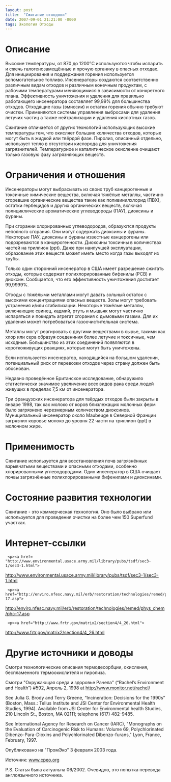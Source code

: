 ```yaml
---
layout: post
title:  "Сжигание отходови"
date: 2007-09-01 21:21:00 -0000
tags: Экология Отходы
---
```


# Описание

Высокие температуры, от 870 до 1200°C используются чтобы испарить и сжечь галогенозамещённые и прочую органику в опасных отходах. Для инициирования и поддержания горения используется вспомогательное топливо. Инсенераторы создаются соответственно различным видам отходов и различным конечным продуктам, с рабочими температурами меняющимися в зависимости от конкретного плана. Эффективность уничтожения и удаления для правильно работающего инсенератора составляет 99,99% для большинства отходов. Отходящие газы (эмиссии) и остатки горения обычно требуют очистки. Применяются системы управления выбросами для удаления летучих частиц а также нейтрализации и удаления кислотных газов.

Сжигание отличается от других технологий использующих высокие температуры тем, что окисляет большие количества отходов, которые могут быть в жидкой или твёрдой фазе. Пиролиз, описанный отдельно, использует тепло в отсутствии кислорода для уничтожения загрязнителей. Температурное и каталитическое окисление очищают только газовую фазу загрязняющих веществ.

# Ограничения и отношения

Инсенераторы могут выбрасывать из своих труб канцерогенные и токсичные химические вещества, включая тяжёлые металлы, частично сгоревшие органические вещества такие как поливинилхлорид (ПВХ), остатки гербецидов и других органических веществ, включая полициклические ароматические углеводороды (ПАУ), диоксины и фураны.

При сгорании хлорированных углеводородов, образуются продукты неполного сгорания. Они могут содержать диоксины и фураны. Некоторые ПАУ, диоксины и фураны известные канцерогены или подозреваются в канцерогенности. Диоксины токсичны в количествах частей на триллион (ppt). Даже при наилучшей эксплуатации, образование этих веществ может иметь место когда газы выходят из трубы.

Только один сторонний инсенератор в США имеет разрешение сжигать отходы, которые содержат полихлорированные бифенилы (PCB) и диоксин. Сообщается, что его эффективность уничтожения достигает 99,9999%. 

Отходы с тяжёлыми металлами могут давать зольный остаток с высокими концентрациями опасных веществ. Золы могут требовать устранения и/или стабилизации. Некоторые тяжёлые металлы, включающие свинец, кадмий, ртуть и мышьяк могут частично испаряться и покидать агрегат сгорания с дымовыми газами. Для их удаления может потребоваться газоочистительная система.

Металлы могут реагировать с другими веществами в сырье, такими как хлор или сера образуя соедениния более летучие и токсичные, чем исходные. Большинство из этих соединений появляются в короткоживущих реакциях, которые могут быть уничтожены.

Если используется инсенератор, находящийся на большом удалении, потенциальный риск от перевозки отходов через страну должен быть обоснован.

Недавно проведённое Британское исследование, обнаружило статистически значимое увеличение всех видов рака среди людей живущих в пределах 7,5 км от инсенератора.

Три французских инсенератора для твёрдых отходов были закрыты в январе 1998, так как молоко от коров близлежащих молочных ферм было загрязнено черезмерным количеством диоксинов. Муниципальный инсенератор около Maubeuge в Северной Франции загрязнил коровье молоко до уровня 22 части на триллион (ppt) в молочном жире. 

# Применимость

Сжигание используется для восстановления почв загрязнённых взрывчатыми веществами и опасными отходами, особенно хлорированными углеводородами. Один инсенератор в США очищает почвы загрязнённые полихлорированными бифенилами и диоксинами.

# Состояние развития технологии

Сжигание - это коммерческая технология. Оно было выбрано или используется для проведения очистки на более чем 150 Superfund участках.

# Интернет-ссылки

	 <p><a href= "http://www.environmental.usace.army.mil/library/pubs/tsdf/sec3-1/sec3-1.html">
http://www.environmental.usace.army.mil/library/pubs/tsdf/sec3-1/sec3-1.html</a></p> 

	 <p><a href="http://enviro.nfesc.navy.mil/erb/restoration/technologies/remed/phys_chem/phc-17.asp">
http://enviro.nfesc.navy.mil/erb/restoration/technologies/remed/phys_chem/phc-17.asp</a></p> 

	 <p><a href="http://www.frtr.gov/matrix2/section4/4_26.html">
http://www.frtr.gov/matrix2/section4/4_26.html</a></p>
	 
# Другие источники и доводы

Смотри технологические описания термодесорбции, окисления, беспламенного термоокислителя и пиролиза.

Смотри "Окружающая среда и здоровье Рачела" (“Rachel’s Environment and Health”) #592, Апрель 2, 1998 at <a href="http://www.monitor.net/rachel/">http://www.monitor.net/rachel/</a>
	 
See Julia G. Brody and Terry Greene, “Incineration: Decisions for the 1990s” (Boston, Mass.: Tellus Institute and JSI Center for Environmental Health Studies, 1994). Available from JSI Center for Environmental health Studies, 210 Lincoln St., Boston, MA 02111; telephone (617) 482-9485. 

See International Agency for Research on Cancer (IARC), "Monographs on the Evaluation of Carcinogenic Risk to Humans: Volume 69, Polychlorinated Dibenzo-Para-Dioxins and Polychlorinated Dibenzo-furans," Lyon, France, February, 1997.

<p>Опубликовано на "ПромЭко" 3 февраля 2003 года.</p> 

Источник: <a href="http://www.cpeo.org">www.cpeo.org</a>

P.S. Статья была актуальна 06/2002. Очевидно, это попытка перевода англоязычного источника. 
